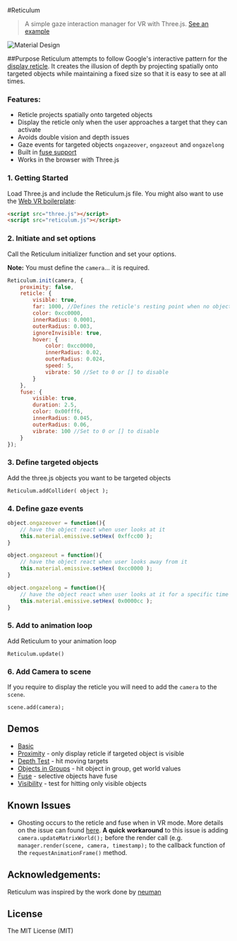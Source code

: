 #Reticulum

> A simple gaze interaction manager for VR with Three.js. [See an example](http://gqpbj.github.io/Reticulum/)

![Material Design](http://gqpbj.github.io/Reticulum/examples/img/interactivepatterns_displayreticle.png)

##Purpose
Reticulum attempts to follow Google's interactive pattern for the [display reticle](http://www.google.com/design/spec-vr/interactive-patterns/display-reticle.html). It creates the illusion of depth by projecting spatially onto targeted objects while maintaining a fixed size so that it is easy to see at all times.


### Features:
- Reticle projects spatially onto targeted objects
- Display the reticle only when the user approaches a target that they can activate
- Avoids double vision and depth issues
- Gaze events for targeted objects `ongazeover`, `ongazeout` and `ongazelong`
- Built in [fuse support](http://www.google.com/design/spec-vr/interactive-patterns/controls.html#controls-fuse-buttons) 
- Works in the browser with Three.js 


### 1. Getting Started

Load Three.js and include the Reticulum.js file. You might also want to use the [Web VR boilerplate](https://github.com/borismus/webvr-boilerplate):

```html
<script src="three.js"></script>
<script src="reticulum.js"></script>

```

### 2. Initiate and set options

Call the Reticulum initializer function and set your options.

**Note:** You must define the `camera`... it is required. 

```javascript
Reticulum.init(camera, {
	proximity: false,
	reticle: {
		visible: true,
		far: 1000, //Defines the reticle's resting point when no object has been targeted
		color: 0xcc0000,
		innerRadius: 0.0001,
		outerRadius: 0.003,
		ignoreInvisible: true,
		hover: {
			color: 0xcc0000,
			innerRadius: 0.02,
			outerRadius: 0.024,
			speed: 5,
			vibrate: 50 //Set to 0 or [] to disable
		}
	},
	fuse: {
		visible: true,
		duration: 2.5,
		color: 0x00fff6,
		innerRadius: 0.045,
		outerRadius: 0.06,
		vibrate: 100 //Set to 0 or [] to disable
	}
});
```

### 3. Define targeted objects

Add the three.js objects you want to be targeted objects

```
Reticulum.addCollider( object );
``` 

### 4. Define gaze events

```javascript
object.ongazeover = function(){
	// have the object react when user looks at it
	this.material.emissive.setHex( 0xffcc00 );
}

object.ongazeout = function(){
	// have the object react when user looks away from it
	this.material.emissive.setHex( 0xcc0000 );
}

object.ongazelong = function(){
	// have the object react when user looks at it for a specific time
	this.material.emissive.setHex( 0x0000cc );
}
```


### 5. Add to animation loop

Add Reticulum to your animation loop 

```
Reticulum.update()
```


### 6. Add Camera to scene

If you require to display the reticle you will need to add the `camera` to the `scene`. 

```
scene.add(camera);
```

## Demos

- [Basic](http://gqpbj.github.io/Reticulum/)
- [Proximity](http://gqpbj.github.io/Reticulum/examples/proximity.html) - only display reticle if targeted object is visible
- [Depth Test](http://gqpbj.github.io/Reticulum/examples/depth.html) - hit moving targets 
- [Objects in Groups](http://gqpbj.github.io/Reticulum/examples/groups.html) - hit object in group, get world values 
- [Fuse](http://gqpbj.github.io/Reticulum/examples/fuse.html) - selective objects have fuse
- [Visibility](http://gqpbj.github.io/Reticulum/examples/visibility.html) - test for hitting only visible objects  

## Known Issues
- Ghosting occurs to the reticle and fuse when in VR mode. More details on the issue can found [here](https://github.com/mrdoob/three.js/issues/7041). **A quick workaround** to this issue is adding `camera.updateMatrixWorld();` before the render call (e.g. `manager.render(scene, camera, timestamp);` to the callback function of the `requestAnimationFrame()` method. 


## Acknowledgements:
Reticulum was inspired by the work done by [neuman](https://github.com/neuman/vreticle)

## License
The MIT License (MIT)